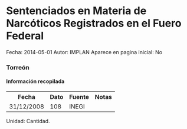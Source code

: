 Sentenciados en Materia de Narcóticos Registrados en el Fuero Federal
=====

Fecha: 2014-05-01
Autor: IMPLAN
Aparece en pagina inicial: No

### Torreón

#### Información recopilada

<table class="table table-hover table-bordered matriz">
  <tr><th>Fecha</th><th>Dato</th><th>Fuente</th><th>Notas</th></tr>
  <tr><td class="centrado">31/12/2008</td><td class="derecha">108</td><td>INEGI</td><td></td></tr>
</table>

Unidad: Cantidad.
